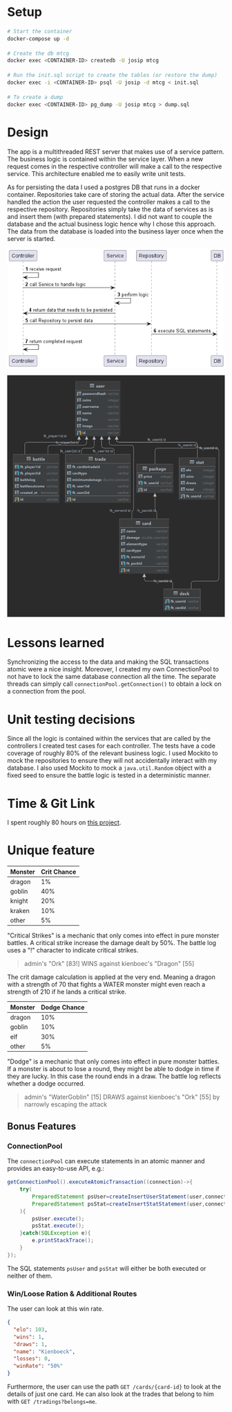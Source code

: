 # Setup

```bash
# Start the container
docker-compose up -d

# Create the db mtcg
docker exec <CONTAINER-ID> createdb -U josip mtcg

# Run the init.sql script to create the tables (or restore the dump)
docker exec -i <CONTAINER-ID> psql -U josip -d mtcg < init.sql

# To create a dump
docker exec <CONTAINER-ID> pg_dump -U josip mtcg > dump.sql
```

# Design

The app is a multithreaded REST server that makes use of a service pattern. The business logic is contained within the
service layer. When a new request comes in the respective controller will make a call to the respective service.
This architecture enabled me to easily write unit tests.

As for persisting the data I used a postgres DB that runs in a docker container. Repositories take care of storing the
actual data.
After the service handled the action the user requested the controller makes a call to the respective repository.
Repositories simply take the data of services as is and insert them (with prepared statements). I did not
want to couple the database and the actual business logic hence why I chose this approach. The data from the database is
loaded into the business layer once when the server is started.

![The app architecture.](docs/seq.png "The app architecture.")

![The schema for persisting the data.](docs/db.png "The schema for persisting the data.")

# Lessons learned

Synchronizing the access to the data and making the SQL transactions atomic were a nice insight.
Moreover, I created my own ConnectionPool to not have to lock the same database connection all the time.
The separate threads can simply call `connectionPool.getConnection()` to obtain a lock on a connection from the pool.

# Unit testing decisions

Since all the logic is contained within the services that are called by the controllers I created test cases for each
controller. The tests have a code coverage of roughly 80% of the relevant business logic.
I used Mockito to mock the repositories to ensure they will not accidentally interact with my database.
I also used Mockito to mock a `java.util.Random` object with a fixed seed to ensure the battle logic is tested in a
deterministic manner.

# Time & Git Link

I spent roughly 80 hours on [this project](https://github.com/JosipDomazetDev/MTCG).

# Unique feature

| Monster | Crit Chance |
|---------|-------------|
| dragon  | 1%          |
| goblin  | 40%         |
| knight  | 20%         |
| kraken  | 10%         |
| other   | 5%          |

"Critical Strikes" is a mechanic that only comes into effect in pure monster battles.
A critical strike increase the damage dealt by 50%.
The battle log uses a "!" character to indicate critical strikes.

> admin's "Ork" [83!] WINS against kienboec's "Dragon" [55]

The crit damage calculation is applied at the very end. Meaning a dragon with a strength of 70 that fights a WATER
monster might even reach a strength of 210 if he lands a critical strike.

| Monster | Dodge Chance |
|---------|--------------|
| dragon  | 10%          |
| goblin  | 10%          |
| elf     | 30%          |
| other   | 5%           |

"Dodge" is a mechanic that only comes into effect in pure monster battles.
If a monster is about to lose a round, they might be able to dodge in time if they are lucky.
In this case the round ends in a draw.
The battle log reflects whether a dodge occurred.

> admin's "WaterGoblin" [15] DRAWS against kienboec's "Ork" [55] by narrowly escaping the attack

## Bonus Features

### ConnectionPool

The `connectionPool` can execute statements in an atomic manner and provides an easy-to-use API, e.g.:

```java
getConnectionPool().executeAtomicTransaction((connection)->{
    try(
        PreparedStatement psUser=createInsertUserStatement(user,connection);
        PreparedStatement psStat=createInsertStatStatement(user,connection)
    ){
        psUser.execute();
        psStat.execute();
    }catch(SQLException e){
        e.printStackTrace();
    }
});
```

The SQL statements `psUser` and `psStat` will either be both executed or neither of them.

### Win/Loose Ration & Additional Routes

The user can look at this win rate.

```json
{
  "elo": 103,
  "wins": 1,
  "draws": 1,
  "name": "Kienboeck",
  "losses": 0,
  "winRate": "50%"
}
```

Furthermore, the user can use the path `GET /cards/{card-id}` to look at the details of just one card. He can also look at
the trades that belong to him with `GET /tradings?belongs=me`.
